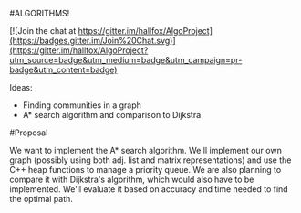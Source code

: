 #ALGORITHMS!

[![Join the chat at https://gitter.im/hallfox/AlgoProject](https://badges.gitter.im/Join%20Chat.svg)](https://gitter.im/hallfox/AlgoProject?utm_source=badge&utm_medium=badge&utm_campaign=pr-badge&utm_content=badge)

Ideas:
- Finding communities in a graph
- A* search algorithm and comparison to Dijkstra

#Proposal

We want to implement the A\* search algorithm. We'll implement our own graph (possibly using both adj. list and matrix representations) and use the C++ heap functions to manage a priority queue. We are also planning to compare it with Dijkstra's algorithm, which would also have to be implemented. We'll evaluate it based on accuracy and time needed to find the optimal path. 
